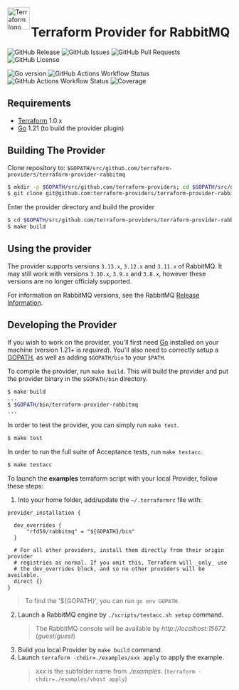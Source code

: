 <a href="https://terraform.io">
    <img src=".github/tf.png" alt="Terraform logo" title="Terraform" align="left" height="50" />
</a>

# Terraform Provider for RabbitMQ

![GitHub Release](https://img.shields.io/github/v/release/rfd59/terraform-provider-rabbitmq)
![GitHub Issues](https://img.shields.io/github/issues/rfd59/terraform-provider-rabbitmq)
![GitHub Pull Requests](https://img.shields.io/github/issues-pr/rfd59/terraform-provider-rabbitmq)
![GitHub License](https://img.shields.io/github/license/rfd59/terraform-provider-rabbitmq)

![Go version](https://img.shields.io/github/go-mod/go-version/rfd59/terraform-provider-rabbitmq)
![GitHub Actions Workflow Status](https://img.shields.io/github/actions/workflow/status/rfd59/terraform-provider-rabbitmq/.github%2Fworkflows%2Fbuild.yml)
![GitHub Actions Workflow Status](https://img.shields.io/github/actions/workflow/status/rfd59/terraform-provider-rabbitmq/.github%2Fworkflows%2Ftest.yml?label=test)
![Coverage](https://sonar.rfd.ovh/api/project_badges/measure?project=rfd59.terraform-provider-rabbitmq&metric=coverage&token=sqb_44b6ae8e30de40b0d76cc3bcfad1a5e2e3f3c0c0)

Requirements
------------

- [Terraform](https://www.terraform.io/downloads.html) 1.0.x
- [Go](https://golang.org/doc/install) 1.21 (to build the provider plugin)

Building The Provider
---------------------

Clone repository to: `$GOPATH/src/github.com/terraform-providers/terraform-provider-rabbitmq`

```sh
$ mkdir -p $GOPATH/src/github.com/terraform-providers; cd $GOPATH/src/github.com/terraform-providers
$ git clone git@github.com:terraform-providers/terraform-provider-rabbitmq
```

Enter the provider directory and build the provider

```sh
$ cd $GOPATH/src/github.com/terraform-providers/terraform-provider-rabbitmq
$ make build
```

Using the provider
------------------

The provider supports versions `3.13.x`, `3.12.x` and `3.11.x` of RabbitMQ. It may still work with versions `3.10.x`, `3.9.x` and `3.8.x`, however these versions are no longer officialy supported.

For information on RabbitMQ versions, see the RabbitMQ [Release Information](https://www.rabbitmq.com/release-information).

Developing the Provider
-----------------------

If you wish to work on the provider, you'll first need [Go](http://www.golang.org) installed on your machine (version 1.21+ is *required*). You'll also need to correctly setup a [GOPATH](http://golang.org/doc/code.html#GOPATH), as well as adding `$GOPATH/bin` to your `$PATH`.

To compile the provider, run `make build`. This will build the provider and put the provider binary in the `$GOPATH/bin` directory.

```sh
$ make build
...
$ $GOPATH/bin/terraform-provider-rabbitmq
...
```

In order to test the provider, you can simply run `make test`.

```sh
$ make test
```

In order to run the full suite of Acceptance tests, run `make testacc`.

```sh
$ make testacc
```

To launch the **examples** terraform script with your local Provider, follow these steps:
1. Into your home folder, add/update the `~/.terraformrc` file with:
```
provider_installation {

  dev_overrides {
      "rfd59/rabbitmq" = "${GOPATH}/bin"
  }

  # For all other providers, install them directly from their origin provider
  # registries as normal. If you omit this, Terraform will _only_ use
  # the dev_overrides block, and so no other providers will be available.
  direct {}
}
```
   > To find the '${GOPATH}', you can run `go env GOPATH`.
2. Launch a RabbitMQ engine by `./scripts/testacc.sh setup` command.
   > The RabbitMQ console will be available by _http://localhost:15672_ (_guest_/_guest_)
3. Build you local Provider by `make build` command.
4. Launch `terraform -chdir=./examples/xxx apply` to apply the example.
   > _xxx_ is the subfolder name from _./examples_. (`terraform -chdir=./examples/vhost apply`)